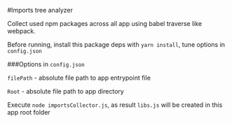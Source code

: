 #Imports tree analyzer

Collect used npm packages across all app using babel traverse like webpack.

Before running, install this package deps with `yarn install`, tune options in `config.json`

###Options in `config.json`

`filePath` - absolute file path to app entrypoint file

`Root` - absolute file path to app directory

Execute `node importsCollector.js`, as result `libs.js` will be created in this app root folder
